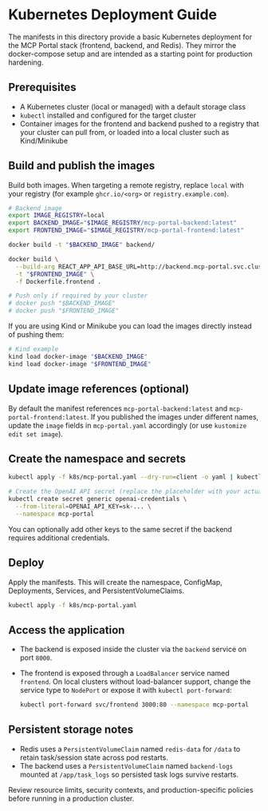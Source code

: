 # Kubernetes Deployment Guide

The manifests in this directory provide a basic Kubernetes deployment for the MCP Portal stack (frontend, backend, and Redis). They mirror the docker-compose setup and are intended as a starting point for production hardening.

## Prerequisites

- A Kubernetes cluster (local or managed) with a default storage class
- `kubectl` installed and configured for the target cluster
- Container images for the frontend and backend pushed to a registry that your cluster can pull from, or loaded into a local cluster such as Kind/Minikube

## Build and publish the images

Build both images. When targeting a remote registry, replace `local` with your registry (for example `ghcr.io/<org>` or `registry.example.com`).

```bash
# Backend image
export IMAGE_REGISTRY=local
export BACKEND_IMAGE="$IMAGE_REGISTRY/mcp-portal-backend:latest"
export FRONTEND_IMAGE="$IMAGE_REGISTRY/mcp-portal-frontend:latest"

docker build -t "$BACKEND_IMAGE" backend/

docker build \
  --build-arg REACT_APP_API_BASE_URL=http://backend.mcp-portal.svc.cluster.local:8000 \
  -t "$FRONTEND_IMAGE" \
  -f Dockerfile.frontend .

# Push only if required by your cluster
# docker push "$BACKEND_IMAGE"
# docker push "$FRONTEND_IMAGE"
```

If you are using Kind or Minikube you can load the images directly instead of pushing them:

```bash
# Kind example
kind load docker-image "$BACKEND_IMAGE"
kind load docker-image "$FRONTEND_IMAGE"
```

## Update image references (optional)

By default the manifest references `mcp-portal-backend:latest` and `mcp-portal-frontend:latest`. If you published the images under different names, update the `image` fields in `mcp-portal.yaml` accordingly (or use `kustomize edit set image`).

## Create the namespace and secrets

```bash
kubectl apply -f k8s/mcp-portal.yaml --dry-run=client -o yaml | kubectl apply -f -

# Create the OpenAI API secret (replace the placeholder with your actual key)
kubectl create secret generic openai-credentials \
  --from-literal=OPENAI_API_KEY=sk-... \
  --namespace mcp-portal
```

You can optionally add other keys to the same secret if the backend requires additional credentials.

## Deploy

Apply the manifests. This will create the namespace, ConfigMap, Deployments, Services, and PersistentVolumeClaims.

```bash
kubectl apply -f k8s/mcp-portal.yaml
```

## Access the application

- The backend is exposed inside the cluster via the `backend` service on port `8000`.
- The frontend is exposed through a `LoadBalancer` service named `frontend`. On local clusters without load-balancer support, change the service type to `NodePort` or expose it with `kubectl port-forward`:

  ```bash
  kubectl port-forward svc/frontend 3000:80 --namespace mcp-portal
  ```

## Persistent storage notes

- Redis uses a `PersistentVolumeClaim` named `redis-data` for `/data` to retain task/session state across pod restarts.
- The backend uses a `PersistentVolumeClaim` named `backend-logs` mounted at `/app/task_logs` so persisted task logs survive restarts.

Review resource limits, security contexts, and production-specific policies before running in a production cluster.
